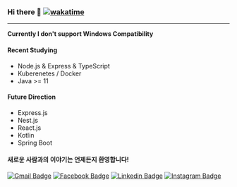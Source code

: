 ### Hi there 👋 [![wakatime](https://wakatime.com/badge/user/36ef0406-8e89-4224-b574-e4f4e55c816f.svg)](https://wakatime.com/@36ef0406-8e89-4224-b574-e4f4e55c816f)
***
**Currently I don't support Windows Compatibility**
#### Recent Studying

- Node.js & Express & TypeScript
- Kuberenetes / Docker
- Java >= 11

#### Future Direction

- Express.js
- Nest.js
- React.js
- Kotlin
- Spring Boot

#### 새로운 사람과의 이야기는 언제든지 환영합니다!

  [![Gmail Badge](https://img.shields.io/badge/Gmail-D14836?style=for-the-badge&logo=gmail&logoColor=white&link=mailto:jhoplin7259@gmail.com)](mailto:jhoplin7259@gmail.com)    [![Facebook Badge](	https://img.shields.io/badge/Facebook-1877F2?style=for-the-badge&logo=facebook&logoColor=white&link=https://www.facebook.com/hoplin.Junho)](https://www.facebook.com/hoplin.Junho)   [![Linkedin Badge](https://img.shields.io/badge/LinkedIn-0077B5?style=for-the-badge&logo=linkedin&logoColor=white)](https://www.linkedin.com/in/준호-andrew-y-윤-09713b171)  [![Instagram Badge](https://img.shields.io/badge/Instagram-E4405F?style=for-the-badge&logo=instagram&logoColor=white)](https://www.instagram.com/hoplin_j/)
